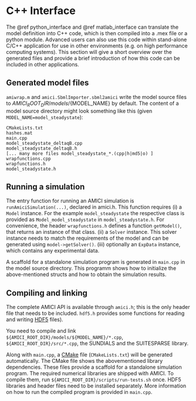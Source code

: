 # C++ Interface

The @ref python_interface and @ref matlab_interface can translate the model definition into C++ code, which is then compiled into a .mex file or a python module. Advanced users can also use this code within stand-alone C/C++ application for use in other environments (e.g. on high performance computing systems). This section will give a short overview over the generated files and provide a brief introduction of how this code can be included in other applications.

## Generated model files
`amiwrap.m` and `amici.SbmlImporter.sbml2amici` write the model source files to ${AMICI_ROOT_DIR}/models/${MODEL_NAME} by default. 
The content of a model source directory might look something like this (given `MODEL_NAME=model_steadystate`): 

```
CMakeLists.txt
hashes.mat 
main.cpp 
model_steadystate_deltaqB.cpp 
model_steadystate_deltaqB.h 
[... many more files model_steadystate_*.(cpp|h|md5|o) ]
wrapfunctions.cpp 
wrapfunctions.h 
model_steadystate.h 
```

## Running a simulation

The entry function for running an AMICI simulation is `runAmiciSimulation(...)`, declared in amici.h. This function requires 
    (i) a `Model` instance. For the example `model_steadystate` the respective class is provided as `Model_model_steadystate`  in `model_steadystate.h`. For convenience, the header `wrapfunctions.h` defines a function `getModel()`, that returns an instance of that class.
    (ii) a `Solver` instance. This solver instance needs to match the requirements of the model and can be generated using `model->getSolver()`.
    (iii) optionally an `ExpData` instance, which contains any experimental data.

A scaffold for a standalone simulation program is generated in `main.cpp` in the model source directory. This programm shows how to initialize the above-mentioned structs and how to obtain the simulation results.

## Compiling and linking

The complete AMICI API is available through `amici.h`; this is the only header file that needs to be included.  `hdf5.h` provides some functions for reading and writing [HDF5](https://support.hdfgroup.org/) files). 

You need to compile and link `${AMICI_ROOT_DIR}/models/${MODEL_NAME}/*.cpp`,  `${AMICI_ROOT_DIR}/src/*.cpp`, the SUNDIALS and the SUITESPARSE library.

Along with `main.cpp`, a [CMake](https://cmake.org/) file (`CMakeLists.txt`) will be generated automatically. The CMake file shows the abovementioned library dependencies. These files provide a scaffold for a standalone simulation program. The required numerical libraries are shipped with AMICI. To compile them, run `${AMICI_ROOT_DIR}/scripts/run-tests.sh` once. HDF5 libraries and header files need to be installed separately. 
More information on how to run the compiled program is provided in `main.cpp`.
